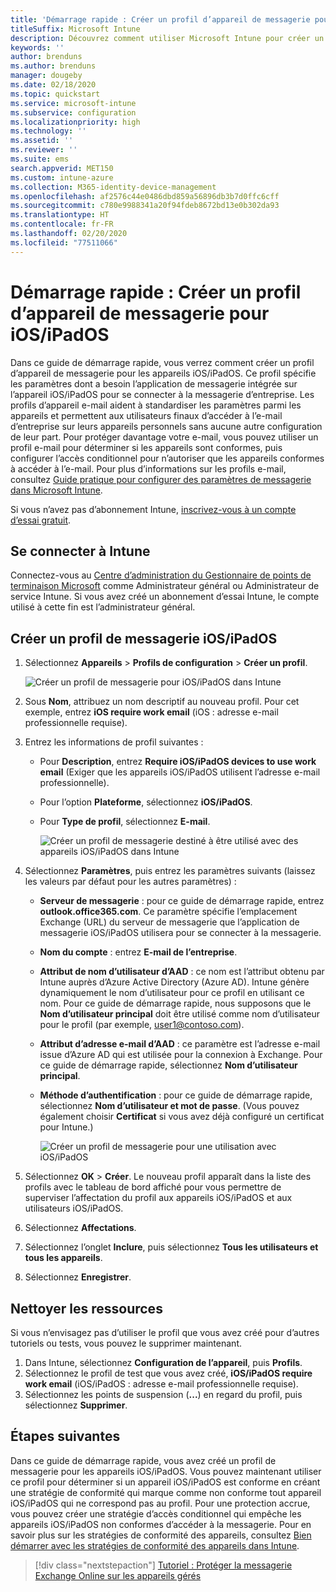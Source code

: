 ```yaml
---
title: 'Démarrage rapide : Créer un profil d’appareil de messagerie pour les appareils iOS/iPadOS'
titleSuffix: Microsoft Intune
description: Découvrez comment utiliser Microsoft Intune pour créer un profil d’appareil de messagerie afin que les appareils iOS/iPadOS puissent se connecter de façon sécurisée à la messagerie d’entreprise.
keywords: ''
author: brenduns
ms.author: brenduns
manager: dougeby
ms.date: 02/18/2020
ms.topic: quickstart
ms.service: microsoft-intune
ms.subservice: configuration
ms.localizationpriority: high
ms.technology: ''
ms.assetid: ''
ms.reviewer: ''
ms.suite: ems
search.appverid: MET150
ms.custom: intune-azure
ms.collection: M365-identity-device-management
ms.openlocfilehash: af2576c44e0486dbd859a56896db3b7d0ffc6cff
ms.sourcegitcommit: c780e9988341a20f94fdeb8672bd13e0b302da93
ms.translationtype: HT
ms.contentlocale: fr-FR
ms.lasthandoff: 02/20/2020
ms.locfileid: "77511066"
---
```

# <a name="quickstart-create-an-email-device-profile-for-iosipados"></a>Démarrage rapide : Créer un profil d’appareil de messagerie pour iOS/iPadOS

Dans ce guide de démarrage rapide, vous verrez comment créer un profil d’appareil de messagerie pour les appareils iOS/iPadOS. Ce profil spécifie les paramètres dont a besoin l’application de messagerie intégrée sur l’appareil iOS/iPadOS pour se connecter à la messagerie d’entreprise. Les profils d’appareil e-mail aident à standardiser les paramètres parmi les appareils et permettent aux utilisateurs finaux d’accéder à l’e-mail d’entreprise sur leurs appareils personnels sans aucune autre configuration de leur part. Pour protéger davantage votre e-mail, vous pouvez utiliser un profil e-mail pour déterminer si les appareils sont conformes, puis configurer l’accès conditionnel pour n’autoriser que les appareils conformes à accéder à l’e-mail. Pour plus d’informations sur les profils e-mail, consultez [Guide pratique pour configurer des paramètres de messagerie dans Microsoft Intune](email-settings-configure.md).

Si vous n’avez pas d’abonnement Intune, [inscrivez-vous à un compte d’essai gratuit](../fundamentals/free-trial-sign-up.md).

## <a name="sign-in-to-intune"></a>Se connecter à Intune

Connectez-vous au [Centre d’administration du Gestionnaire de points de terminaison Microsoft](https://go.microsoft.com/fwlink/?linkid=2109431) comme Administrateur général ou Administrateur de service Intune. Si vous avez créé un abonnement d’essai Intune, le compte utilisé à cette fin est l’administrateur général.

## <a name="create-an-iosipados-email-profile"></a>Créer un profil de messagerie iOS/iPadOS

1. Sélectionnez **Appareils** > **Profils de configuration** > **Créer un profil**.

   ![Créer un profil de messagerie pour iOS/iPadOS dans Intune](./media/quickstart-email-profile/ios-create-profile.png)

2. Sous **Nom**, attribuez un nom descriptif au nouveau profil. Pour cet exemple, entrez **iOS require work email** (iOS : adresse e-mail professionnelle requise).
3. Entrez les informations de profil suivantes :
    - Pour **Description**, entrez **Require iOS/iPadOS devices to use work email** (Exiger que les appareils iOS/iPadOS utilisent l’adresse e-mail professionnelle).
    - Pour l’option **Plateforme**, sélectionnez **iOS/iPadOS**.
    - Pour **Type de profil**, sélectionnez **E-mail**.

        ![Créer un profil de messagerie destiné à être utilisé avec des appareils iOS/iPadOS dans Intune](./media/quickstart-email-profile/ios-email-profile-name.png)

4. Sélectionnez **Paramètres**, puis entrez les paramètres suivants (laissez les valeurs par défaut pour les autres paramètres) :
   - **Serveur de messagerie** : pour ce guide de démarrage rapide, entrez **outlook.office365.com**. Ce paramètre spécifie l’emplacement Exchange (URL) du serveur de messagerie que l’application de messagerie iOS/iPadOS utilisera pour se connecter à la messagerie.
   - **Nom du compte** : entrez **E-mail de l’entreprise**.
   - **Attribut de nom d’utilisateur d’AAD** : ce nom est l’attribut obtenu par Intune auprès d’Azure Active Directory (Azure AD). Intune génère dynamiquement le nom d’utilisateur pour ce profil en utilisant ce nom. Pour ce guide de démarrage rapide, nous supposons que le **Nom d’utilisateur principal** doit être utilisé comme nom d’utilisateur pour le profil (par exemple, user1@contoso.com).
   - **Attribut d’adresse e-mail d’AAD** : ce paramètre est l’adresse e-mail issue d’Azure AD qui est utilisée pour la connexion à Exchange. Pour ce guide de démarrage rapide, sélectionnez **Nom d’utilisateur principal**.
   - **Méthode d’authentification** : pour ce guide de démarrage rapide, sélectionnez **Nom d’utilisateur et mot de passe**. (Vous pouvez également choisir **Certificat** si vous avez déjà configuré un certificat pour Intune.)

        ![Créer un profil de messagerie pour une utilisation avec iOS/iPadOS](./media/quickstart-email-profile/ios-email-profile.png)

5. Sélectionnez **OK** > **Créer**. Le nouveau profil apparaît dans la liste des profils avec le tableau de bord affiché pour vous permettre de superviser l’affectation du profil aux appareils iOS/iPadOS et aux utilisateurs iOS/iPadOS.
6. Sélectionnez **Affectations**.
7. Sélectionnez l’onglet **Inclure**, puis sélectionnez **Tous les utilisateurs et tous les appareils**. 
8. Sélectionnez **Enregistrer**.

## <a name="clean-up-resources"></a>Nettoyer les ressources

Si vous n’envisagez pas d’utiliser le profil que vous avez créé pour d’autres tutoriels ou tests, vous pouvez le supprimer maintenant.

1. Dans Intune, sélectionnez **Configuration de l’appareil**, puis **Profils**.
2. Sélectionnez le profil de test que vous avez créé, **iOS/iPadOS require work email** (iOS/iPadOS : adresse e-mail professionnelle requise).
3. Sélectionnez les points de suspension (**...**) en regard du profil, puis sélectionnez **Supprimer**.

## <a name="next-steps"></a>Étapes suivantes

Dans ce guide de démarrage rapide, vous avez créé un profil de messagerie pour les appareils iOS/iPadOS. Vous pouvez maintenant utiliser ce profil pour déterminer si un appareil iOS/iPadOS est conforme en créant une stratégie de conformité qui marque comme non conforme tout appareil iOS/iPadOS qui ne correspond pas au profil. Pour une protection accrue, vous pouvez créer une stratégie d’accès conditionnel qui empêche les appareils iOS/iPadOS non conformes d’accéder à la messagerie. Pour en savoir plus sur les stratégies de conformité des appareils, consultez [Bien démarrer avec les stratégies de conformité des appareils dans Intune](../protect/device-compliance-get-started.md).

> [!div class="nextstepaction"]
> [Tutoriel : Protéger la messagerie Exchange Online sur les appareils gérés](../tutorial-protect-email-on-enrolled-devices.md)
